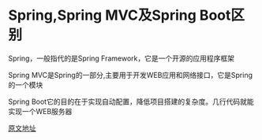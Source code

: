 # Spring,Spring MVC及Spring Boot区别

Spring，一般指代的是Spring Framework，它是一个开源的应用程序框架

Spring MVC是Spring的一部分,主要用于开发WEB应用和网络接口，它是Spring的一个模块

Spring Boot它的目的在于实现自动配置，降低项目搭建的复杂度。几行代码就能实现一个WEB服务器

[原文地址](https://www.jianshu.com/p/42620a0a2c33)